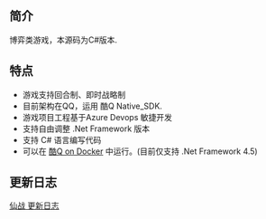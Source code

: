 ## 简介

博弈类游戏，本源码为C#版本.

## 特点

* 游戏支持回合制、即时战略制
* 目前架构在QQ，运用 酷Q Native_SDK.
* 游戏项目工程基于Azure Devops 敏捷开发
* 支持自由调整 .Net Framework 版本
* 支持 C# 语言编写代码
* 可以在 <a href="https://cqp.cc/t/42164">酷Q on Docker</a> 中运行。(目前仅支持 .Net Framework 4.5)


## 更新日志

[仙战 更新日志](UPDATE.md)
